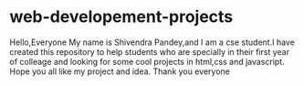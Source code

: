# web-developement-projects

Hello,Everyone My name is Shivendra Pandey,and I am a cse student.I have created this repository to help students who are specially in their first year of colleage and looking for some cool projects 
in html,css and javascript.
Hope you all like my project and idea.
Thank you everyone
